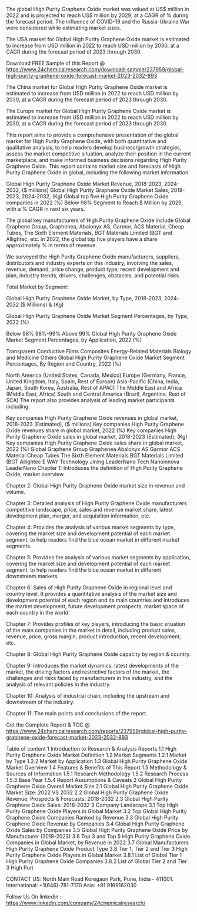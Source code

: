 The global High Purity Graphene Oxide market was valued at US$ million in 2022 and is projected to reach US$ million by 2029, at a CAGR of % during the forecast period. The influence of COVID-19 and the Russia-Ukraine War were considered while estimating market sizes.

The USA market for Global High Purity Graphene Oxide  market is estimated to increase from USD million in 2022 to reach USD million by 2030, at a CAGR during the forecast period of 2023 through 2030.

Download FREE Sample of this Report @ https://www.24chemicalresearch.com/download-sample/237959/global-high-purity-graphene-oxide-forecast-market-2023-2032-893

The China market for Global High Purity Graphene Oxide market is estimated to increase from USD million in 2022 to reach USD million by 2030, at a CAGR during the forecast period of 2023 through 2030.

The Europe market for Global High Purity Graphene Oxide  market is estimated to increase from USD million in 2022 to reach USD million by 2030, at a CAGR during the forecast period of 2023 through 2030.

This report aims to provide a comprehensive presentation of the global market for High Purity Graphene Oxide, with both quantitative and qualitative analysis, to help readers develop business/growth strategies, assess the market competitive situation, analyze their position in the current marketplace, and make informed business decisions regarding High Purity Graphene Oxide. This report contains market size and forecasts of High Purity Graphene Oxide in global, including the following market information:

Global High Purity Graphene Oxide Market Revenue, 2018-2023, 2024-2032, ($ millions)
Global High Purity Graphene Oxide Market Sales, 2018-2023, 2024-2032, (Kg)
Global top five High Purity Graphene Oxide companies in 2022 (%)
Below 98% Segment to Reach $ Million by 2029, with a % CAGR in next six years.

The global key manufacturers of High Purity Graphene Oxide include Global Graphene Group, Graphenea, Abalonyx AS, Garmor, ACS Material, Cheap Tubes, The Sixth Element Materials, BGT Materials Limited (BGT and Allightec, etc. in 2022, the global top five players have a share approximately % in terms of revenue.

We surveyed the High Purity Graphene Oxide manufacturers, suppliers, distributors and industry experts on this industry, involving the sales, revenue, demand, price change, product type, recent development and plan, industry trends, drivers, challenges, obstacles, and potential risks.

Total Market by Segment:

Global High Purity Graphene Oxide Market, by Type, 2018-2023, 2024-2032 ($ Millions) & (Kg)

Global High Purity Graphene Oxide Market Segment Percentages, by Type, 2022 (%)

Below 98%
98%-99%
Above 99%
Global High Purity Graphene Oxide Market Segment Percentages, by Application, 2022 (%)

Transparent Conductive Films
Composites
Energy-Related Materials
Biology and Medicine
Others
Global High Purity Graphene Oxide Market Segment Percentages, By Region and Country, 2022 (%)

North America (United States, Canada, Mexico)
Europe (Germany, France, United Kingdom, Italy, Spain, Rest of Europe)
Asia-Pacific (China, India, Japan, South Korea, Australia, Rest of APAC)
The Middle East and Africa (Middle East, Africa)
South and Central America (Brazil, Argentina, Rest of SCA)
The report also provides analysis of leading market participants including:

Key companies High Purity Graphene Oxide revenues in global market, 2018-2023 (Estimated), ($ millions)
Key companies High Purity Graphene Oxide revenues share in global market, 2022 (%)
Key companies High Purity Graphene Oxide sales in global market, 2018-2023 (Estimated), (Kg)
Key companies High Purity Graphene Oxide sales share in global market, 2022 (%)
Global Graphene Group
Graphenea
Abalonyx AS
Garmor
ACS Material
Cheap Tubes
The Sixth Element Materials
BGT Materials Limited (BGT
Allightec
E WAY Technology
Jining LeaderNano Tech
Nanoinnova
LeaderNano
Chapter 1: Introduces the definition of High Purity Graphene Oxide, market overview.

Chapter 2: Global High Purity Graphene Oxide market size in revenue and volume.

Chapter 3: Detailed analysis of High Purity Graphene Oxide manufacturers competitive landscape, price, sales and revenue market share, latest development plan, merger, and acquisition information, etc.

Chapter 4: Provides the analysis of various market segments by type, covering the market size and development potential of each market segment, to help readers find the blue ocean market in different market segments.

Chapter 5: Provides the analysis of various market segments by application, covering the market size and development potential of each market segment, to help readers find the blue ocean market in different downstream markets.

Chapter 6: Sales of High Purity Graphene Oxide in regional level and country level. It provides a quantitative analysis of the market size and development potential of each region and its main countries and introduces the market development, future development prospects, market space of each country in the world.

Chapter 7: Provides profiles of key players, introducing the basic situation of the main companies in the market in detail, including product sales, revenue, price, gross margin, product introduction, recent development, etc.

Chapter 8: Global High Purity Graphene Oxide capacity by region & country.

Chapter 9: Introduces the market dynamics, latest developments of the market, the driving factors and restrictive factors of the market, the challenges and risks faced by manufacturers in the industry, and the analysis of relevant policies in the industry.

Chapter 10: Analysis of industrial chain, including the upstream and downstream of the industry.

Chapter 11: The main points and conclusions of the report.

Get the Complete Report & TOC @ https://www.24chemicalresearch.com/reports/237959/global-high-purity-graphene-oxide-forecast-market-2023-2032-893

Table of content
1 Introduction to Research & Analysis Reports
1.1 High Purity Graphene Oxide Market Definition
1.2 Market Segments
1.2.1 Market by Type
1.2.2 Market by Application
1.3 Global High Purity Graphene Oxide Market Overview
1.4 Features & Benefits of This Report
1.5 Methodology & Sources of Information
1.5.1 Research Methodology
1.5.2 Research Process
1.5.3 Base Year
1.5.4 Report Assumptions & Caveats
2 Global High Purity Graphene Oxide Overall Market Size
2.1 Global High Purity Graphene Oxide Market Size: 2022 VS 2032
2.2 Global High Purity Graphene Oxide Revenue, Prospects & Forecasts: 2018-2032
2.3 Global High Purity Graphene Oxide Sales: 2018-2032
3 Company Landscape
3.1 Top High Purity Graphene Oxide Players in Global Market
3.2 Top Global High Purity Graphene Oxide Companies Ranked by Revenue
3.3 Global High Purity Graphene Oxide Revenue by Companies
3.4 Global High Purity Graphene Oxide Sales by Companies
3.5 Global High Purity Graphene Oxide Price by Manufacturer (2018-2023)
3.6 Top 3 and Top 5 High Purity Graphene Oxide Companies in Global Market, by Revenue in 2022
3.7 Global Manufacturers High Purity Graphene Oxide Product Type
3.8 Tier 1, Tier 2 and Tier 3 High Purity Graphene Oxide Players in Global Market
3.8.1 List of Global Tier 1 High Purity Graphene Oxide Companies
3.8.2 List of Global Tier 2 and Tier 3 High Puri

CONTACT US:
North Main Road Koregaon Park, Pune, India - 411001.
International: +1(646)-781-7170
Asia: +91 9169162030

Follow Us On linkedin :- https://www.linkedin.com/company/24chemicalresearch/
